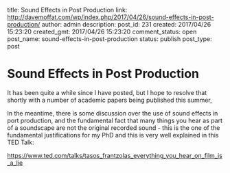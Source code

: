 title: Sound Effects in Post Production
link: http://davemoffat.com/wp/index.php/2017/04/26/sound-effects-in-post-production/
author: admin
description: 
post_id: 231
created: 2017/04/26 15:23:20
created_gmt: 2017/04/26 15:23:20
comment_status: open
post_name: sound-effects-in-post-production
status: publish
post_type: post

# Sound Effects in Post Production

It has been quite a while since I have posted, but I hope to resolve that shortly with a number of academic papers being published this summer,

In the meantime, there is some discussion over the use of sound effects in port production, and the fundamental fact that many things you hear as part of a soundscape are not the original recorded sound - this is the one of the fundamental justifications for my PhD and this is very well explained in this TED Talk:

<https://www.ted.com/talks/tasos_frantzolas_everything_you_hear_on_film_is_a_lie>